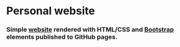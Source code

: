 # Personal website 

### Simple [website](https://leeprout.github.io/) rendered with HTML/CSS and [Bootstrap](https://getbootstrap.com/docs/5.0/getting-started/introduction/) elements published to GitHub pages. 
